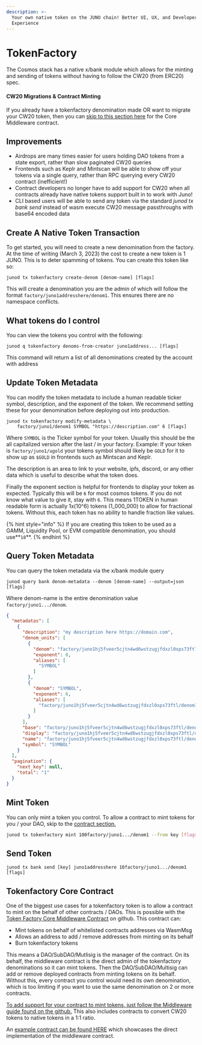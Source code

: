 ```yaml
---
description: >-
  Your own native token on the JUNO chain! Better UI, UX, and Developer
  Experience
---
```


# TokenFactory

The Cosmos stack has a native x/bank module which allows for the minting and sending of tokens without having to follow the CW20 (from ERC20) spec.&#x20;

#### CW20 Migrations & Contract Minting

If you already have a tokenfactory denomination made OR want to migrate your CW20 token, then you can [skip to this section here](tokenfactory.md#tokenfactory-core-contract) for the Core Middleware contract.&#x20;

## Improvements

* Airdrops are many times easier for users holding DAO tokens from a state export, rather than slow paginated CW20 queries
* Frontends such as Keplr and Mintscan will be able to show off your tokens via a single query, rather than RPC querying every CW20 contract (inefficient!)
* Contract developers no longer have to add support for CW20 when all contracts already have native tokens support built in to work with Juno!
* CLI based users will be able to send any token via the standard _junod tx bank send_ instead of wasm execute CW20 message passthroughs with base64 encoded data

## Create A Native Token Transaction

To get started, you will need to create a new denomination from the factory. At the time of writing (March 3, 2023) the cost to create a new token is 1 JUNO. This is to deter spamming of tokens. You can create this token like so:

```
junod tx tokenfactory create-denom [denom-name] [flags]
```

This will create a denomination you are the admin of which will follow the format `factory/juno1addresshere/denom1`. This ensures there are no namespace conflicts.&#x20;

## What tokens do I control

You can view the tokens you control with the following:

```shellscript
junod q tokenfactory denoms-from-creator juno1address... [flags]
```

This command will return a list of all denominations created by the account with address

## Update Token Metadata

You can modify the token metadata to include a human readable ticker symbol, description, and the exponent of the token. We recommend setting these for your denomination before deploying out into production.

```shellscript
junod tx tokenfactory modify-metadata \
    factory/juno1/denom1 SYMBOL "https://description.com" 6 [flags]
```

Where `SYMBOL` is the Ticker symbol for your token. Usually this should be the all capitalized version after the last / in your factory. Example: If your token is `factory/juno1/ugold` your tokens symbol should likely be `GOLD` for it to show up as `$GOLD` in frontends such as Mintscan and Keplr.

The description is an area to link to your website, ipfs, discord, or any other data which is useful to describe what the token does.

Finally the exponent section is helpful for frontends to display your token as expected. Typically this will be `6` for most cosmos tokens. If you do not know what value to give it, stay with `6`. This means 1TOKEN in human readable form is actually 1x(10^6) tokens (1\_000\_000) to allow for fractional tokens. Without this, each token has no ability to handle fraction like values.

{% hint style="info" %}
If you are creating this token to be used as a GAMM, Liquidity Pool, or EVM compatible denomination, you should use**`18`**.
{% endhint %}

## Query Token Metadata

You can query the token metadata via the x/bank module query

```
junod query bank denom-metadata --denom [denom-name] --output=json [flags]
```

Where denom-name is the entire denomination value `factory/juno1.../denom`.&#x20;

```json
{
  "metadatas": [
    {
      "description": "my description here https://domain.com",
      "denom_units": [
        {
          "denom": "factory/juno1hj5fveer5cjtn4wd6wstzugjfdxzl0xps73ftl/denom1",
          "exponent": 0,
          "aliases": [
            "SYMBOL"
          ]
        },
        {
          "denom": "SYMBOL",
          "exponent": 6,
          "aliases": [
            "factory/juno1hj5fveer5cjtn4wd6wstzugjfdxzl0xps73ftl/denom1"
          ]
        }
      ],
      "base": "factory/juno1hj5fveer5cjtn4wd6wstzugjfdxzl0xps73ftl/denom1",
      "display": "factory/juno1hj5fveer5cjtn4wd6wstzugjfdxzl0xps73ftl/denom1",
      "name": "factory/juno1hj5fveer5cjtn4wd6wstzugjfdxzl0xps73ftl/denom1",
      "symbol": "SYMBOL"
    }
  ],
  "pagination": {
    "next_key": null,
    "total": "1"
  }
}
```

## Mint Token

You can only mint a token you control. To allow a contract to mint tokens for you / your DAO, skip to the [contract section.](tokenfactory.md#tokenfactory-core-contract)

```sh
junod tx tokenfactory mint 100factory/juno1.../denom1 --from key [flags]
```

## Send Token

```shellscript
junod tx bank send [key] juno1addresshere 10factory/juno1.../denom1 [flags]
```

## Tokenfactory Core Contract

One of the biggest use cases for a tokenfactory token is to allow a contract to mint on the behalf of other contracts / DAOs. This is possible with the [Token Factory Core Middleware Contract](https://github.com/CosmosContracts/tokenfactory-contracts/tree/main/contracts/tokenfactory\_core) on github. This contract can:

* Mint tokens on behalf of whitelisted contracts addresses via WasmMsg
* Allows an address to add / remove addresses from minting on its behalf
* Burn tokenfactory tokens

This means a DAO/SubDAO/Mutlisig is the manager of the contract. On its behalf, the middleware contract is the direct admin of the tokenfactory denominations so it can mint tokens. Then the DAO/SubDAO/Multisig can add or remove deployed contracts from minting tokens on its behalf. Without this, every contract you control would need its own denomination, which is too limiting if you want to use the same denomination on 2 or more contracts.

[To add support for your contract to mint tokens, just follow the Middleware guide found on the github.](https://github.com/CosmosContracts/tokenfactory-contracts/tree/main/contracts/tokenfactory\_core) This also includes contracts to convert CW20 tokens to native tokens in a 1:1 ratio.

An [example contract can be found HERE](https://github.com/CosmosContracts/tokenfactory-contracts/tree/main/contracts/tf\_example/src) which showcases the direct implementation of the middleware contract.


